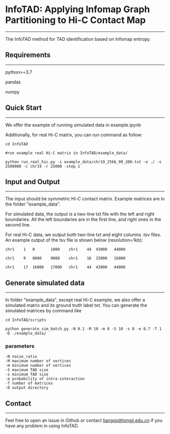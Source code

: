 
# InfoTAD: Applying Infomap Graph Partitioning to Hi-C Contact Map

---
The InfoTAD method for TAD identification based on Infomap entropy.
## Requirements

---
python>=3.7

pandas

numpy


## Quick Start

---
We offer the example of running simulated data in example.ipynb

Additionally, for real Hi-C matrix, you can run command as follow:
```
cd InfoTAD

#run example real Hi-C matrix in InfoTAD/example_data/

python run_real_hic.py -i example_data/chr19_25kb_99_200.txt -o ./ -s 2500000 -c chr19 -r 25000 -step 1
```
## Input and Output 

---
The input should be symmetric Hi-C contact matrix. Example matrices are in the folder "example_data".

For simulated data, the output is a two-line txt file with the left and right boundaries. All the left boundaries are 
in the first line, and right ones in the second line.

For real Hi-C data, we output both two-line txt and eight columns .tsv files. 
An example output of the tsv file is shown below (resolution=1kb):
```
chr1	1	0       1000	chr1	44	43000	44000

chr1	9	8000	9000	chr1	16	15000	16000

chr1	17	16000	17000	chr1	44	43000	44000
```

## Generate simulated data

---
In folder "example_data", except real Hi-C example, we also offer a simulated matrix and its ground truth label txt. 
You can generate the simulated matrices by command like
```
cd InfoTAD/scripts

python generate_sim_batch.py -N 0.1 -M 10 -m 8 -S 10 -s 8 -e 0.7 -T 1 -D ./example_data/
```
### parameters 

````
-N noise_ratio
-M maximum number of vertices
-m minimum number of vertices
-S maximum TAD size
-s minimum TAD size
-e probability of intra-interaction 
-T number of matrices
-D output directory
````

## Contact

---
Feel free to open an issue in Github or contact liangqs@tongji.edu.cn if you have any problem in using InfoTAD.
